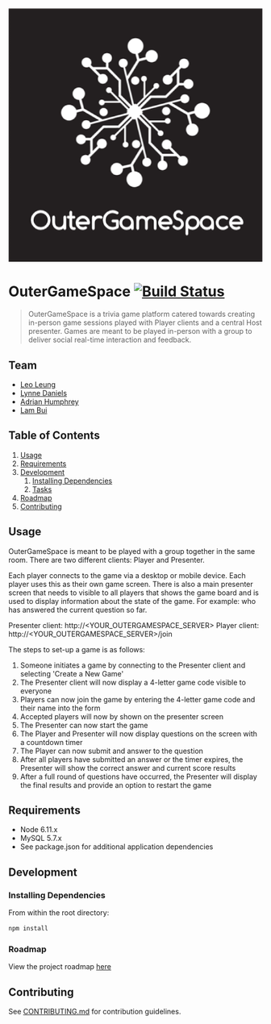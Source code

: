 ![OuterGameSpace Logo](/images/outergamespace_logo_small.png)
# OuterGameSpace [![Build Status](https://travis-ci.org/outergamespace/outergamespace.svg?branch=develop)](https://travis-ci.org/outergamespace/outergamespace)

> OuterGameSpace is a trivia game platform catered towards creating in-person game sessions played with Player clients and a central Host presenter. Games are meant to be played in-person with a group to deliver social real-time interaction and feedback.

## Team

  - [Leo Leung](https://github.com/leungleoqin)
  - [Lynne Daniels](https://github.com/Lynne-Daniels)
  - [Adrian Humphrey](https://github.com/adrianhumphrey111)
  - [Lam Bui](https://github.com/lamdbui)

## Table of Contents

1. [Usage](#Usage)
1. [Requirements](#requirements)
1. [Development](#development)
    1. [Installing Dependencies](#installing-dependencies)
    1. [Tasks](#tasks)
1. [Roadmap](#roadmap)
1. [Contributing](#contributing)

## Usage

OuterGameSpace is meant to be played with a group together in the same room. There are two different clients: Player and Presenter.

Each player connects to the game via a desktop or mobile device. Each player uses this as their own game screen. There is also a main presenter screen that needs to visible to all players that shows the game board and is used to display information about the state of the game. For example: who has answered the current question so far.

Presenter client:
http://<YOUR_OUTERGAMESPACE_SERVER>
Player client:
http://<YOUR_OUTERGAMESPACE_SERVER>/join

The steps to set-up a game is as follows:
1. Someone initiates a game by connecting to the Presenter client and selecting 'Create a New Game'
1. The Presenter client will now display a 4-letter game code visible to everyone
1. Players can now join the game by entering the 4-letter game code and their name into the form
1. Accepted players will now by shown on the presenter screen
1. The Presenter can now start the game
1. The Player and Presenter will now display questions on the screen with a countdown timer
1. The Player can now submit and answer to the question
1. After all players have submitted an answer or the timer expires, the Presenter will show the correct answer and current score results
1. After a full round of questions have occurred, the Presenter will display the final results and provide an option to restart the game

## Requirements

- Node 6.11.x
- MySQL 5.7.x
- See package.json for additional application dependencies

## Development

### Installing Dependencies

From within the root directory:

```sh
npm install
```

### Roadmap

View the project roadmap [here](https://docs.google.com/spreadsheets/d/1spVYH4ff5ihcrDYiS6ixOritzBoLicNzOykovLnOkRQ/edit?usp=sharing)


## Contributing

See [CONTRIBUTING.md](CONTRIBUTING.md) for contribution guidelines.
